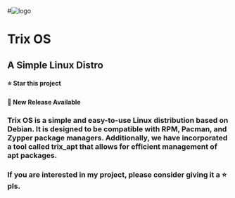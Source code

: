 #![logo](https://github.com/zxtsd-github/trix_os/assets/56102825/59a5be67-d082-4651-9ee6-7c2e70269e16)

#                                        Trix OS

## A Simple Linux Distro

#### ⭐ Star this project

#### 🚀 New Release Available

### Trix OS is a simple and easy-to-use Linux distribution based on Debian. It is designed to be compatible with RPM, Pacman, and Zypper package managers. Additionally, we have incorporated a tool called trix_apt that allows for efficient management of apt packages.

### If you are interested in my project, please consider giving it a ⭐ pls.
